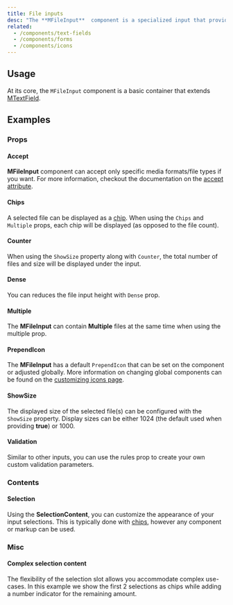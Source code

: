```yaml
---
title: File inputs
desc: "The **MFileInput**  component is a specialized input that provides a clean interface for selecting files,showing detailed selection information and upload progress. It is meant to be a direct replacement for a standard file input."
related:
  - /components/text-fields
  - /components/forms
  - /components/icons
---
```


## Usage

At its core, the `MFileInput` component is a basic container that extends [MTextField](/components/text-fields).

<file-inputs-usage></file-inputs-usage>

## Examples

### Props

#### Accept

**MFileInput** component can accept only specific media formats/file types if you want. For more information, checkout the documentation on the [accept attribute](https://developer.mozilla.org/en-US/docs/Web/HTML/Element/input/file#accept).

<masa-example file="Examples.file_inputs.Accept"></masa-example>

#### Chips

A selected file can be displayed as a [chip](/components/chips). When using the `Chips` and `Multiple` props, each chip will be displayed (as opposed to the file count).

<masa-example file="Examples.file_inputs.Chips"></masa-example>

#### Counter

When using the `ShowSize` property along with `Counter`, the total number of files and size will be displayed under the input.

<masa-example file="Examples.file_inputs.Counter"></masa-example>

#### Dense

You can reduces the file input height with `Dense` prop.

<masa-example file="Examples.file_inputs.Dense"></masa-example>

#### Multiple

The **MFileInput** can contain **Multiple** files at the same time when using the multiple prop.

<masa-example file="Examples.file_inputs.Multiple"></masa-example>

#### PrependIcon

The **MFileInput** has a default `PrependIcon` that can be set on the component or adjusted globally. More information on changing global components can be found on the [customizing icons page](/features/icon-fonts).

<masa-example file="Examples.file_inputs.PrependIcon"></masa-example>

#### ShowSize

The displayed size of the selected file(s) can be configured with the `ShowSize` property. Display sizes can be either 1024 (the default used when providing **true**) or 1000.

<masa-example file="Examples.file_inputs.ShowSize"></masa-example>

#### Validation

Similar to other inputs, you can use the rules prop to create your own custom validation parameters.

<masa-example file="Examples.file_inputs.Validation"></masa-example>

### Contents

#### Selection

Using the **SelectionContent**, you can customize the appearance of your input selections. This is typically done with [chips](/en-US/components/chips), however any component or markup can be used.

<masa-example file="Examples.file_inputs.Selection"></masa-example>

### Misc

#### Complex selection content

The flexibility of the selection slot allows you accommodate complex use-cases. In this example we show the first 2 selections as chips while adding a number indicator for the remaining amount.

<masa-example file="Examples.file_inputs.ComplexSelectionContent"></masa-example>